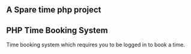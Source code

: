 A Spare time php project
------------------------------------------------------------

**PHP Time Booking System**
---------------------------------------
Time booking system which requires you to be logged in to book a time.

